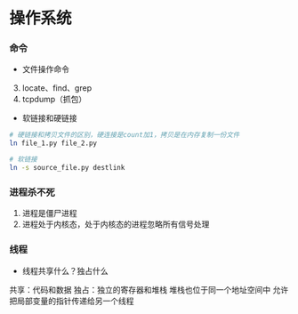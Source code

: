 # 操作系统


### 命令

* 文件操作命令

3. locate、find、grep
4. tcpdump（抓包）

* 软链接和硬链接

```sh
# 硬链接和拷贝文件的区别，硬连接是count加1，拷贝是在内存复制一份文件
ln file_1.py file_2.py

# 软链接
ln -s source_file.py destlink
```


### 进程杀不死

1. 进程是僵尸进程
2. 进程处于内核态，处于内核态的进程忽略所有信号处理


### 线程

* 线程共享什么？独占什么

共享：代码和数据
独占：独立的寄存器和堆栈
        堆栈也位于同一个地址空间中
        允许把局部变量的指针传递给另一个线程
